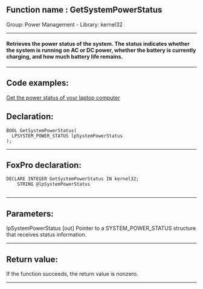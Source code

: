 
## Function name : GetSystemPowerStatus
Group: Power Management - Library: kernel32    
***  


#### Retrieves the power status of the system. The status indicates whether the system is running on AC or DC power, whether the battery is currently charging, and how much battery life remains.
***  


## Code examples:
[Get the power status of your laptop computer](../../samples/sample_006.md)  

## Declaration:
```foxpro  
BOOL GetSystemPowerStatus(
  LPSYSTEM_POWER_STATUS lpSystemPowerStatus
);  
```  
***  


## FoxPro declaration:
```foxpro  
DECLARE INTEGER GetSystemPowerStatus IN kernel32;
	STRING @lpSystemPowerStatus
  
```  
***  


## Parameters:
lpSystemPowerStatus 
[out] Pointer to a SYSTEM_POWER_STATUS structure that receives status information.  
***  


## Return value:
If the function succeeds, the return value is nonzero.  
***  


